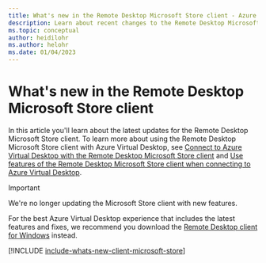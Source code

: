 ```yaml
---
title: What's new in the Remote Desktop Microsoft Store client - Azure Virtual Desktop
description: Learn about recent changes to the Remote Desktop Microsoft Store client
ms.topic: conceptual
author: heidilohr
ms.author: helohr
ms.date: 01/04/2023
---
```


# What's new in the Remote Desktop Microsoft Store client

In this article you'll learn about the latest updates for the Remote Desktop Microsoft Store client. To learn more about using the Remote Desktop Microsoft Store client with Azure Virtual Desktop, see [Connect to Azure Virtual Desktop with the Remote Desktop Microsoft Store client](users/connect-microsoft-store.md) and [Use features of the Remote Desktop Microsoft Store client when connecting to Azure Virtual Desktop](users/client-features-microsoft-store.md).

> [!IMPORTANT]
> We're no longer updating the Microsoft Store client with new features.
>
> For the best Azure Virtual Desktop experience that includes the latest features and fixes, we recommend you download the [Remote Desktop client for Windows](users/connect-windows.md) instead.

[!INCLUDE [include-whats-new-client-microsoft-store](includes/include-whats-new-client-microsoft-store.md)]
